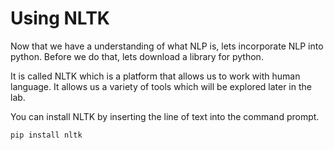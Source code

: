 # Using NLTK

Now that we have a understanding of what NLP is, lets incorporate NLP into python. Before we do that, lets download a library for python.

It is called NLTK which is a platform that allows us to work with human language. It allows us a variety of tools which will be explored later in the lab.

You can install NLTK by inserting the line of text into the command prompt.

```python
pip install nltk
```

